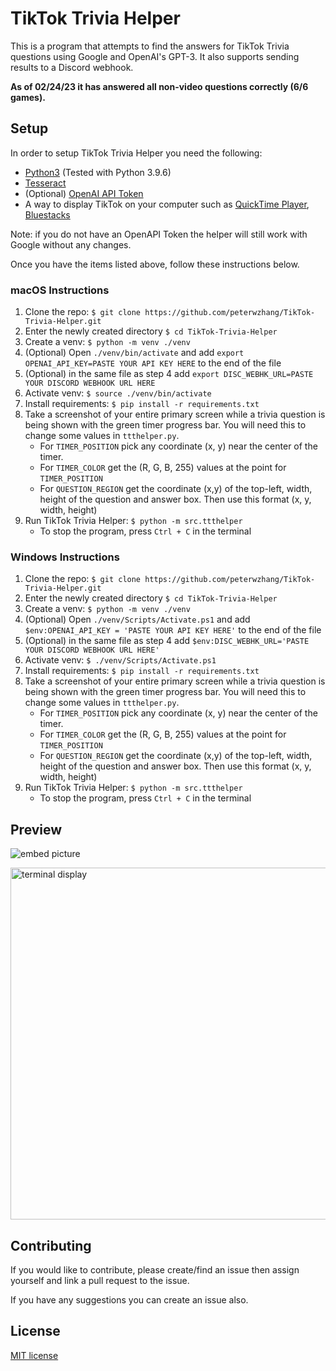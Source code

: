 # TikTok Trivia Helper

This is a program that attempts to find the answers for TikTok Trivia questions using Google and OpenAI's GPT-3. It also supports sending results to a Discord webhook.

**As of 02/24/23 it has answered all non-video questions correctly (6/6 games).**


## Setup

In order to setup TikTok Trivia Helper you need the following:

- [Python3](https://www.python.org/downloads/) (Tested with Python 3.9.6)
- [Tesseract](https://tesseract-ocr.github.io/tessdoc/Installation.html)
- (Optional) [OpenAI API Token](https://platform.openai.com/account/api-keys)
- A way to display TikTok on your computer such as [QuickTime Player](https://support.apple.com/downloads/quicktime), [Bluestacks](https://www.bluestacks.com/)

Note: if you do not have an OpenAPI Token the helper will still work with Google without any changes.

Once you have the items listed above, follow these instructions below.

### macOS Instructions

1. Clone the repo: `$ git clone https://github.com/peterwzhang/TikTok-Trivia-Helper.git`
2. Enter the newly created directory `$ cd TikTok-Trivia-Helper`
3. Create a venv: `$ python -m venv ./venv`
4. (Optional) Open `./venv/bin/activate` and add `export OPENAI_API_KEY=PASTE YOUR API KEY HERE` to the end of the file
5. (Optional) in the same file as step 4 add `export DISC_WEBHK_URL=PASTE YOUR DISCORD WEBHOOK URL HERE`
6. Activate venv: `$ source ./venv/bin/activate`
7. Install requirements: `$ pip install -r requirements.txt`
8. Take a screenshot of your entire primary screen while a trivia question is being shown with the green timer progress bar. You will need this to change some values in `ttthelper.py`.
    - For `TIMER_POSITION` pick any coordinate (x, y) near the center of the timer.
    - For `TIMER_COLOR` get the (R, G, B, 255) values at the point for `TIMER_POSITION`
    - For `QUESTION_REGION` get the coordinate (x,y) of the top-left, width, height of the question and answer box. Then use this format (x, y, width, height)
9. Run TikTok Trivia Helper: `$ python -m src.ttthelper`
   - To stop the program, press `Ctrl + C` in the terminal

### Windows Instructions

1. Clone the repo: `$ git clone https://github.com/peterwzhang/TikTok-Trivia-Helper.git`
2. Enter the newly created directory `$ cd TikTok-Trivia-Helper`
3. Create a venv: `$ python -m venv ./venv`
4. (Optional) Open `./venv/Scripts/Activate.ps1` and add `$env:OPENAI_API_KEY = 'PASTE YOUR API KEY HERE'` to the end of the file
5. (Optional) in the same file as step 4 add `$env:DISC_WEBHK_URL='PASTE YOUR DISCORD WEBHOOK URL HERE'`
6. Activate venv: `$ ./venv/Scripts/Activate.ps1`
7. Install requirements: `$ pip install -r requirements.txt`
8. Take a screenshot of your entire primary screen while a trivia question is being shown with the green timer progress bar. You will need this to change some values in `ttthelper.py`.
    - For `TIMER_POSITION` pick any coordinate (x, y) near the center of the timer.
    - For `TIMER_COLOR` get the (R, G, B, 255) values at the point for `TIMER_POSITION`
    - For `QUESTION_REGION` get the coordinate (x,y) of the top-left, width, height of the question and answer box. Then use this format (x, y, width, height)
9. Run TikTok Trivia Helper: `$ python -m src.ttthelper`
   - To stop the program, press `Ctrl + C` in the terminal

## Preview

![embed picture](https://user-images.githubusercontent.com/46033793/221461825-d6627438-7d0d-4de5-9326-191b42d7dbde.png)

<img width="563" alt="terminal display" src="https://user-images.githubusercontent.com/46033793/221343274-bb62b2e5-5cab-4418-9972-662bb3859bc4.png">

## Contributing

If you would like to contribute, please create/find an issue then assign yourself and link a pull request to the issue.

If you have any suggestions you can create an issue also.

## License

[MIT license](./LICENSE.md)
